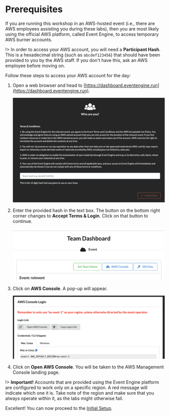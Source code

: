 # Prerequisites

If you are running this workshop in an AWS-hosted event (i.e., there are AWS employees assisting you during these labs), then you are most likely using the official AWS platform, called Event Engine, to access temporary AWS burner accounts.

!> In order to access your AWS account, you will need a **Participant Hash**. This is a hexadecimal string (such as `abcdef123456`) that should have been provided to you by the AWS staff. If you don't have this, ask an AWS employee before moving on.

Follow these steps to access your AWS account for the day:

1. Open a web browser and head to [https://dashboard.eventengine.run](https://dashboard.eventengine.run).

	![](./event-engine-initial-screen.png)

2. Enter the provided hash in the text box. The button on the bottom right corner changes to **Accept Terms & Login**. Click on that button to continue.

	![](./event-engine-dashboard.png)

3. Click on **AWS Console**. A pop-up will appear.

	![](./event-engine-aws-console2.png)

4. Click on **Open AWS Console**.  You will be taken to the AWS Management Console landing page.


!> **Important!** Accounts that are provided using the Event Engine platform are configured to work only on a specific region. A red message will indicate which one it is. Take note of the region and make sure that you always operate within it, as the labs might otherwise fail.


Excellent!  You can now proceed to the [Initial Setup](1-welcome/3-initial-setup.md).
